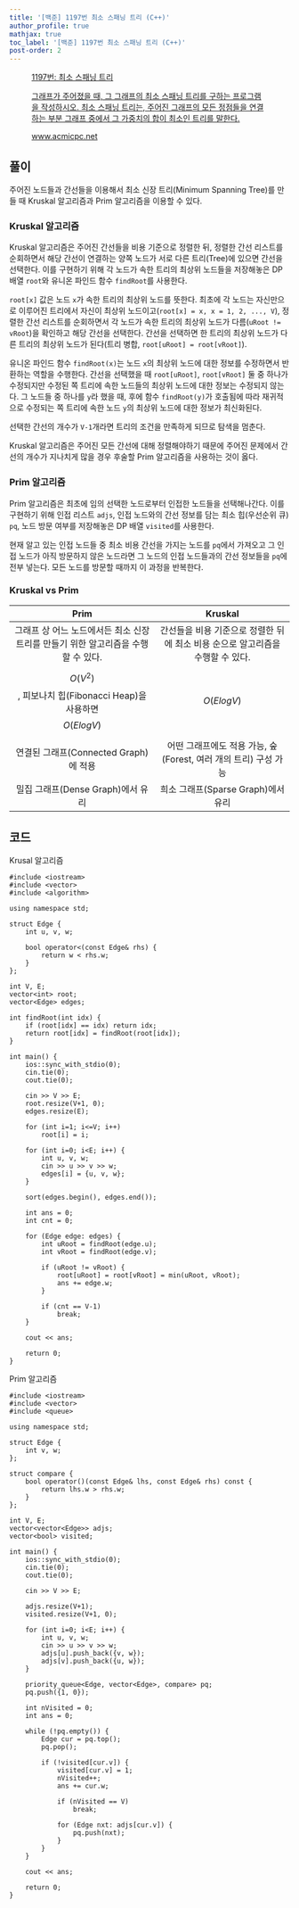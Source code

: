 ```yaml
---
title: '[백준] 1197번 최소 스패닝 트리 (C++)'
author_profile: true
mathjax: true
toc_label: '[백준] 1197번 최소 스패닝 트리 (C++)'
post-order: 2
---
```


<figure data-ke-type="opengraph"><a href="https://www.acmicpc.net/problem/1197" data-source-url="https://www.acmicpc.net/problem/1197">
<div class="og-image" style="background-image: url('https://drive.google.com/uc?export=view&id=1nCax5mgwtYA82T46I_ntU1afsBBNkrLr');"></div>
<div class="og-text">
<p class="og-title">1197번: 최소 스패닝 트리</p>
<p class="og-desc">그래프가 주어졌을 때, 그 그래프의 최소 스패닝 트리를 구하는 프로그램을 작성하시오. 최소 스패닝 트리는, 주어진 그래프의 모든 정점들을 연결하는 부분 그래프 중에서 그 가중치의 합이 최소인 트리를 말한다.</p>
<p class="og-host">www.acmicpc.net</p></div></a></figure>

## 풀이
주어진 노드들과 간선들을 이용해서 최소 신장 트리(Minimum Spanning Tree)를 만들 때 Kruskal 알고리즘과 Prim 알고리즘을 이용할 수 있다.

### Kruskal 알고리즘
Kruskal 알고리즘은 주어진 간선들을 비용 기준으로 정렬한 뒤, 정렬한 간선 리스트를 순회하면서 해당 간선이 연결하는 양쪽 노드가 서로 다른 트리(Tree)에 있으면 간선을 선택한다. 이를 구현하기 위해 각 노드가 속한 트리의 최상위 노드들을 저장해놓은 DP 배열 `root`와 유니온 파인드 함수 `findRoot`를 사용한다.

`root[x]` 값은 노드 `x`가 속한 트리의 최상위 노드를 뜻한다. 최초에 각 노드는 자신만으로 이루어진 트리에서 자신이 최상위 노드이고(`root[x] = x, x = 1, 2, ..., V`), 정렬한 간선 리스트를 순회하면서 각 노드가 속한 트리의 최상위 노드가 다름(`uRoot != vRoot`)을 확인하고 해당 간선을 선택한다. 간선을 선택하면 한 트리의 최상위 노드가 다른 트리의 최상위 노드가 된다(트리 병합, `root[uRoot] = root[vRoot]`).

유니온 파인드 함수 `findRoot(x)`는 노드 `x`의 최상위 노드에 대한 정보를 수정하면서 반환하는 역할을 수행한다. 간선을 선택했을 때 `root[uRoot]`, `root[vRoot]` 둘 중 하나가 수정되지만 수정된 쪽 트리에 속한 노드들의 최상위 노드에 대한 정보는 수정되지 않는다. 그 노드들 중 하나를 `y`라 했을 때, 후에 함수 `findRoot(y)`가 호출됨에 따라 재귀적으로 수정되는 쪽 트리에 속한 노드 `y`의 최상위 노드에 대한 정보가 최신화된다.

선택한 간선의 개수가 `V-1`개라면 트리의 조건을 만족하게 되므로 탐색을 멈춘다.

Kruskal 알고리즘은 주어진 모든 간선에 대해 정렬해야하기 때문에 주어진 문제에서 간선의 개수가 지나치게 많을 경우 후술할 Prim 알고리즘을 사용하는 것이 옳다.

### Prim 알고리즘
Prim 알고리즘은 최초에 임의 선택한 노드로부터 인접한 노드들을 선택해나간다. 이를 구현하기 위해 인접 리스트 `adjs`, 인접 노드와의 간선 정보를 담는 최소 힙(우선순위 큐) `pq`, 노드 방문 여부를 저장해놓은 DP 배열 `visited`를 사용한다.

현재 알고 있는 인접 노드들 중 최소 비용 간선을 가지는 노드를 `pq`에서 가져오고 그 인접 노드가 아직 방문하지 않은 노드라면 그 노드의 인접 노드들과의 간선 정보들을 `pq`에 전부 넣는다. 모든 노드를 방문할 때까지 이 과정을 반복한다.

### Kruskal vs Prim

Prim | Kruskal
:-: | :-:
그래프 상 어느 노드에서든 최소 신장 트리를 만들기 위한 알고리즘을 수행할 수 있다. | 간선들을 비용 기준으로 정렬한 뒤에 최소 비용 순으로 알고리즘을 수행할 수 있다.
$$O(V^2)$$, 피보나치 힙(Fibonacci Heap)을 사용하면 $$O(ElogV)$$ | $$O(ElogV)$$
연결된 그래프(Connected Graph)에 적용 | 어떤 그래프에도 적용 가능, 숲(Forest, 여러 개의 트리) 구성 가능
밀집 그래프(Dense Graph)에서 유리 | 희소 그래프(Sparse Graph)에서 유리

## 코드

<p class=short>Krusal 알고리즘</p>

```cpp::lineons
#include <iostream>
#include <vector>
#include <algorithm>

using namespace std;

struct Edge {
    int u, v, w;

    bool operator<(const Edge& rhs) {
        return w < rhs.w;
    }
};

int V, E;
vector<int> root;
vector<Edge> edges;

int findRoot(int idx) {
    if (root[idx] == idx) return idx;
    return root[idx] = findRoot(root[idx]);
}

int main() {
    ios::sync_with_stdio(0);
    cin.tie(0);
    cout.tie(0);

    cin >> V >> E;
    root.resize(V+1, 0);
    edges.resize(E);

    for (int i=1; i<=V; i++)
        root[i] = i;

    for (int i=0; i<E; i++) {
        int u, v, w;
        cin >> u >> v >> w;
        edges[i] = {u, v, w};
    }

    sort(edges.begin(), edges.end());

    int ans = 0;
    int cnt = 0;

    for (Edge edge: edges) {
        int uRoot = findRoot(edge.u);
        int vRoot = findRoot(edge.v);

        if (uRoot != vRoot) {
            root[uRoot] = root[vRoot] = min(uRoot, vRoot);
            ans += edge.w;
        }

        if (cnt == V-1)
            break;
    }

    cout << ans;

    return 0;
}
```

<p class=short>Prim 알고리즘</p>

```cpp::lineons
#include <iostream>
#include <vector>
#include <queue>

using namespace std;

struct Edge {
    int v, w;
};

struct compare {
    bool operator()(const Edge& lhs, const Edge& rhs) const {
        return lhs.w > rhs.w;
    }
};

int V, E;
vector<vector<Edge>> adjs;
vector<bool> visited;

int main() {
    ios::sync_with_stdio(0);
    cin.tie(0);
    cout.tie(0);

    cin >> V >> E;

    adjs.resize(V+1);
    visited.resize(V+1, 0);

    for (int i=0; i<E; i++) {
        int u, v, w;
        cin >> u >> v >> w;
        adjs[u].push_back({v, w});
        adjs[v].push_back({u, w});
    }

    priority_queue<Edge, vector<Edge>, compare> pq;
    pq.push({1, 0});

    int nVisited = 0;
    int ans = 0;

    while (!pq.empty()) {
        Edge cur = pq.top();
        pq.pop();

        if (!visited[cur.v]) {
            visited[cur.v] = 1;
            nVisited++;
            ans += cur.w;

            if (nVisited == V)
                break;

            for (Edge nxt: adjs[cur.v]) {
                pq.push(nxt);
            }
        }
    }

    cout << ans;

    return 0;
}
```